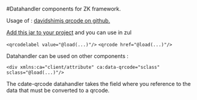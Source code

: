 #Datahandler components for ZK framework.

Usage of : [davidshimjs qrcode on github.](http://davidshimjs.github.io/qrcodejs/)

[Add this jar to your project](http://stackoverflow.com/questions/20161602/loading-maven-dependencies-from-github) and you can use in zul 

`<qrcodelabel value="@load(...)"/>`
`<qrcode href="@load(...)"/>`

Datahandler can be used on other components :

`<div xmlns:ca="client/attribute" ca:data-qrcode="sclass" sclass="@load(...)"/>`

The cdate-qrcode datahandler takes the field where you reference to the data that must be converted to a qrcode. 
